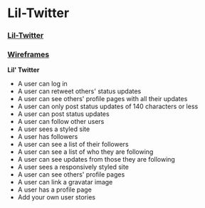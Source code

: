 # Lil-Twitter
### [Lil-Twitter](https://lil-twitter.herokuapp.com/)

### [Wireframes](https://moqups.com/danielkelley/WuE7mQUB/p:a045b14a5)

**Lil' Twitter**
* A user can log in
* A user can retweet others' status updates
* A user can see others' profile pages with all their updates
* A user can only post status updates of 140 characters or less
* A user can post status updates
* A user can follow other users
* A user sees a styled site
* A user has followers
* A user can see a list of their followers
* A user can see a list of who they are following
* A user can see updates from those they are following
* A user sees a responsively styled site
* A user can see others' profile pages
* A user can link a gravatar image
* A user has a profile page
* Add your own user stories

